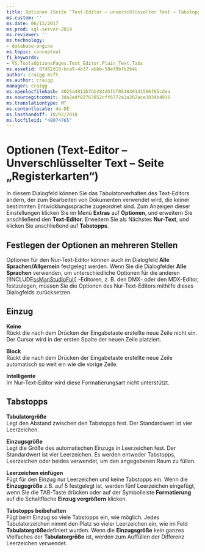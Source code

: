 ```yaml
---
title: Optionen (Seite "Text-Editor – unverschlüsselter Text – Tabstopps") | Microsoft-Dokumentation
ms.custom: ''
ms.date: 06/13/2017
ms.prod: sql-server-2014
ms.reviewer: ''
ms.technology:
- database-engine
ms.topic: conceptual
f1_keywords:
- VS.ToolsOptionsPages.Text_Editor.Plain_Text.Tabs
ms.assetid: 07d82d10-bca9-4b37-abbb-58ef9bfb264b
author: craigg-msft
ms.author: craigg
manager: craigg
ms.openlocfilehash: 4025a4812b7bb284d5fdf0540491d1506f05cdea
ms.sourcegitcommit: 3da2edf82763852cff6772a1a282ace3034b4936
ms.translationtype: MT
ms.contentlocale: de-DE
ms.lasthandoff: 10/02/2018
ms.locfileid: "48074765"
---
```

# <a name="options-text-editor---plain-text---tabs-page"></a>Optionen (Text-Editor – Unverschlüsselter Text – Seite „Registerkarten“)
  In diesem Dialogfeld können Sie das Tabulatorverhalten des Text-Editors ändern, der zum Bearbeiten von Dokumenten verwendet wird, die keiner bestimmten Entwicklungssprache zugeordnet sind. Zum Anzeigen dieser Einstellungen klicken Sie im Menü **Extras** auf **Optionen**, und erweitern Sie anschließend den **Text-Editor**. Erweitern Sie als Nächstes **Nur-Text**, und klicken Sie anschließend auf **Tabstopps**.  
  
## <a name="setting-options-in-multiple-locations"></a>Festlegen der Optionen an mehreren Stellen  
 Optionen für den Nur-Text-Editor können auch im Dialogfeld **Alle Sprachen/Allgemein** festgelegt werden. Wenn Sie die Dialogfelder **Alle Sprachen** verwenden, um unterschiedliche Optionen für die anderen [!INCLUDE[ssManStudioFull](../includes/ssmanstudiofull-md.md)] -Editoren, z. B. den DMX- oder den MDX-Editor, festzulegen, müssen Sie die Optionen des Nur-Text-Editors mithilfe dieses Dialogfelds zurücksetzen.  
  
## <a name="indenting"></a>Einzug  
 **Keine**  
 Rückt die nach dem Drücken der Eingabetaste erstellte neue Zeile nicht ein. Der Cursor wird in der ersten Spalte der neuen Zeile platziert.  
  
 **Block**  
 Rückt die nach dem Drücken der Eingabetaste erstellte neue Zeile automatisch so weit ein wie die vorige Zeile.  
  
 **Intelligente**  
 Im Nur-Text-Editor wird diese Formatierungsart nicht unterstützt.  
  
## <a name="tabs"></a>Tabstopps  
 **Tabulatorgröße**  
 Legt den Abstand zwischen den Tabstopps fest. Der Standardwert ist vier Leerzeichen.  
  
 **Einzugsgröße**  
 Legt die Größe des automatischen Einzugs in Leerzeichen fest. Der Standardwert ist vier Leerzeichen. Es werden entweder Tabstopps, Leerzeichen oder beides verwendet, um den angegebenen Raum zu füllen.  
  
 **Leerzeichen einfügen**  
 Fügt für den Einzug nur Leerzeichen und keine Tabstopps ein. Wenn die **Einzugsgröße** z.B. auf 5 festgelegt ist, werden fünf Leerzeichen eingefügt, wenn Sie die TAB-Taste drücken oder auf der Symbolleiste **Formatierung** auf die Schaltfläche **Einzug vergrößern** klicken.  
  
 **Tabstopps beibehalten**  
 Fügt beim Einzug so viele Tabstopps ein, wie möglich. Jedes Tabulatorzeichen nimmt den Platz so vieler Leerzeichen ein, wie im Feld **Tabulatorgröße**definiert wurden. Wenn die **Einzugsgröße** kein ganzes Vielfaches der **Tabulatorgröße** ist, werden zum Auffüllen der Differenz Leerzeichen verwendet.  
  
  
